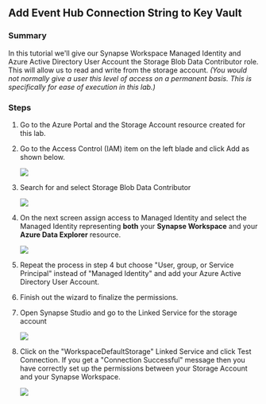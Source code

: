 ## Add Event Hub Connection String to Key Vault
### Summary
In this tutorial we'll give our Synapse Workspace Managed Identity and Azure Active Directory User Account the Storage Blob Data Contributor role. This will allow us to read and write from the storage account. _(You would not normally give a user this level of access on a permanent basis. This is specifically for ease of execution in this lab.)_

### Steps
1) Go to the Azure Portal and the Storage Account resource created for this lab. 
2) Go to the Access Control (IAM) item on the left blade and click Add as shown below.

    ![](../images/storageAccountPermission01.png)

3) Search for and select Storage Blob Data Contributor

    ![](../images/storageAccountPermission02.png)

4) On the next screen assign access to Managed Identity and select the Managed Identity representing __both__ your __Synapse Workspace__ and your __Azure Data Explorer__ resource.

    ![](../images/storageAccountPermission03.png)

5) Repeat the process in step 4 but choose "User, group, or Service Principal" instead of "Managed Identity" and add your Azure Active Directory User Account.
6) Finish out the wizard to finalize the permissions.
7) Open Synapse Studio and go to the Linked Service for the storage account

    ![](../images/serverlessAddLinkedService01.png)

8) Click on the "WorkspaceDefaultStorage" Linked Service and click Test Connection. If you get a "Connection Successful" message then you have correctly set up the permissions between your Storage Account and your Synapse Workspace.

    ![](../images/storageAccountPermission04.png)